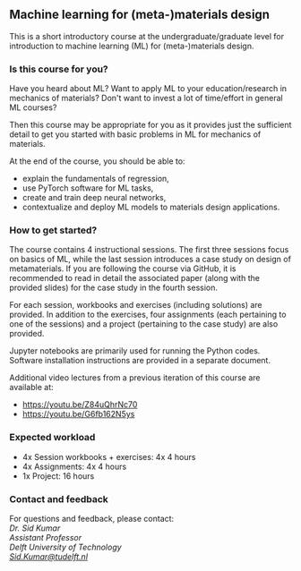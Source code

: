 ## Machine learning for (meta-)materials design

This is a short introductory course at the undergraduate/graduate level for introduction to machine learning (ML) for (meta-)materials design. 


### Is this course for you?
Have you heard about ML? Want to apply ML to your education/research in mechanics of materials? Don't want to invest a lot of time/effort in general ML courses? 

Then this course may be appropriate for you as it provides just the sufficient detail to get you started with basic problems in ML for mechanics of materials.

At the end of the course, you should be able to:

* explain the fundamentals of regression,
* use PyTorch software for ML tasks,
* create and train deep neural networks,
* contextualize and deploy ML models to materials design applications.

### How to get started?

The course contains 4 instructional sessions. The first three sessions focus on basics of ML, while the last session introduces a case study on design of metamaterials. If you are following the course via GitHub, it is recommended to read in detail the associated paper (along with the provided slides) for the case study in the fourth session.

For each session, workbooks and exercises (including solutions) are provided. In addition to the exercises, four assignments (each pertaining to one of the sessions) and a project (pertaining to the case study) are also provided.

Jupyter notebooks are primarily used for running the Python codes. Software installation instructions are provided in a separate document.

Additional video lectures from a previous iteration of this course are available at:  

* https://youtu.be/Z84uQhrNc70
* https://youtu.be/G6fb162N5ys

### Expected workload
* 4x Session workbooks + exercises: 4x 4 hours
* 4x Assignments: 4x 4 hours
* 1x Project: 16 hours

### Contact and feedback
For questions and feedback, please contact:  
*Dr. Sid Kumar*  
*Assistant Professor*  
*Delft University of Technology*  
*Sid.Kumar@tudelft.nl*


